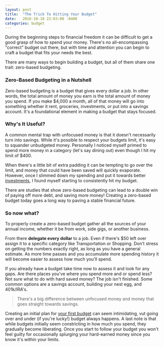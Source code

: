 ```yaml
---
layout: post
title:  "The Trick To Hitting Your Budget"
date:   2016-10-18 22:03:00 -0400
categories: budget
---
```

During the beginning steps to financial freedom it can be difficult to get a good grasp of how to spend your money. There's no all-encompassing "correct" budget out there, but with time and attention you can begin to craft a budget that fits your needs the best.

There are many ways to begin building a budget, but all of them share one trait: zero-based budgeting.

### Zero-Based Budgeting in a Nutshell
Zero-based budgeting is a budget that gives every dollar a job. In other words, the total amount of money you earn is the total amount of money you spend. If you make $4,000 a month, all of that money will go into something whether it rent, groceries, investments, or put into a savings account. It's a foundational element in making a budget that stays focused.

### Why's It Useful?
A common mental trap with unfocused money is that it doesn't necessarily turn into savings. While it's possible to respect your budgets limit, it's easy to squander unbudgeted money. Personally I noticed myself primed to spend more money in a category (let's say dining out) even though I hit my limit of $400.

When there's a little bit of extra padding it can be tempting to go over the limit, and money that could have been saved will quickly evaporate. However, once I slimmed down my spending and put it towards better [investments][investing-money], I found myself starting to consistently hit my budget.

There are studies that show zero-based budgeting can lead to a double win of paying off more debt, and saving more money! Creating a zero-based budget today goes a long way to paving a stable financial future.

### So now what?
To properly create a zero-based budget gather all the sources of your annual income, whether it be from work, side gigs, or another business.

From there **delegate every dollar** to a job. Even if there's $50 left over assign it to a specific category like Transportation or Shopping. Don't stress on getting the numbers exactly right, as long as you have a general estimate. As more time passes and you accumulate more spending history it will become easier to assess how much you'll spend.

If you already have a budget take time now to assess it and look for any gaps. Are there places you've where you spend more and or spend less? Not sure what to do with hard saved money? The job isn't finished. Some common options are a savings account, building your nest egg, and 401k/IRA's.

> There's a big difference between unfocused money and money that goes straight towards savings.

Creating an initial plan for [your first budget][building-a-budget] can seem intimidating, vut going over and under (if you're lucky!) budget always happens. A last note is that while budgets initially seem constricting in how much you spend, they gradually become liberating. Once you start to follow your budget you won't feel guilty for occasionally splurging your hard-earned money since you know it's within your limits.

[investing-money]: http://smartermillennial.com/moneymanagement/2016/11/01/beginner-investing/

[building-a-budget]: http://smartermillennial.com/budget/2016/10/19/budgeting-tips/
